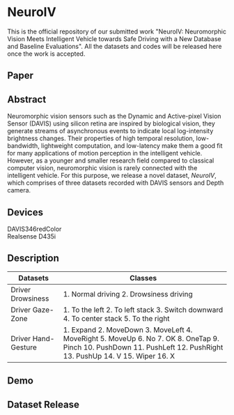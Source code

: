 # NeuroIV
This is the official repository of our submitted work "NeuroIV: Neuromorphic Vision Meets Intelligent Vehicle towards Safe Driving with a New Database and Baseline Evaluations". All the datasets and codes will be released here once the work is accepted.

## Paper

## Abstract
Neuromorphic vision sensors such as the Dynamic and Active-pixel Vision Sensor (DAVIS) using silicon retina are inspired by biological vision, they generate streams of asynchronous events to indicate local log-intensity brightness changes. Their properties of high temporal resolution, low-bandwidth, lightweight computation, and low-latency make them a good fit for many applications of motion perception in the intelligent vehicle. However, as a younger and smaller research field compared to classical computer vision, neuromorphic vision is rarely connected with the intelligent vehicle. For this purpose, we release a novel dataset, *NeuroIV*, which comprises of three datasets recorded with DAVIS sensors and Depth camera.  
## Devices
DAVIS346redColor  
Realsense D435i
## Description
| Datasets            | Classes                                                      |
| ------------------- | ------------------------------------------------------------ |
| Driver Drowsiness   | 1. Normal driving 2. Drowsiness driving                      |
| Driver Gaze-Zone    | 1. To the left 2. To left stack 3. Switch downward 4. To center stack 5. To the right |
| Driver Hand-Gesture | 1. Expand 2. MoveDown 3. MoveLeft 4. MoveRight 5. MoveUp 6. No 7. OK 8. OneTap 9. Pinch 10. PushDown 11. PushLeft 12. PushRight 13. PushUp 14. V 15. Wiper 16. X |
## Demo

## Dataset Release
